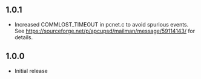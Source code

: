 ## 1.0.1

- Increased COMMLOST_TIMEOUT in pcnet.c to avoid spurious events. See
  https://sourceforge.net/p/apcupsd/mailman/message/59114143/ for details.

## 1.0.0

- Initial release
